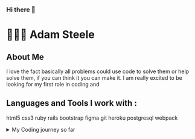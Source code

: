 ### Hi there 👋

<!--
**adam-steele/adam-steele** is a ✨ _special_ ✨ repository because its `README.md` (this file) appears on your GitHub profile.

Here are some ideas to get you started:

- 🔭 I’m currently working on ...
- 🌱 I’m currently learning ...
- 👯 I’m looking to collaborate on ...
- 🤔 I’m looking for help with ...
- 💬 Ask me about ...
- 📫 How to reach me: ...
- 😄 Pronouns: ...
- ⚡ Fun fact: ...
-->


🙋🏼‍♂️ Adam Steele
==============

## About Me 
I love the fact basically all problems could use code to solve them or help solve them, if you can think it you can make it. 
I am really excited to be looking for my first role in coding and 


## Languages and Tools I work with :
html5 css3 ruby rails bootstrap figma git heroku postgresql webpack

<details>
<summary> My Coding journey so far </summary>
<br>
I started my coding journey learning SQL in a role to help me build tools to make my day job easier. This ignited in me a love for coding as a great problem-solving tool. I expanded this during lockdown starting with the classic "Hello World!" in HMTL and CSS, adding in other things over time working up to building things with the MERN stack. I recently undertook an intensive 6-month BCS accredited Le Wagon bootcamp which not only taught me the new technologies of Ruby and the Rails Framework but also a lot of the other skills in coding 
</details>

